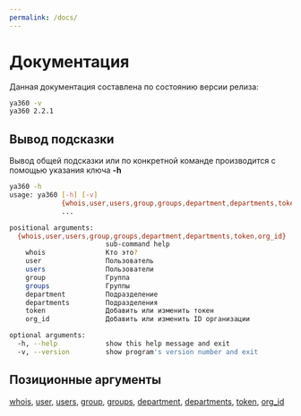```yaml
---
permalink: /docs/
---
```

# Документация

Данная документация составлена по состоянию версии релиза:

```bash
ya360 -v
ya360 2.2.1
```

## Вывод подсказки

Вывод общей подсказки или по конкретной команде производится с помощью указания ключа **-h**

```bash
ya360 -h
usage: ya360 [-h] [-v]
             {whois,user,users,group,groups,department,departments,token,org_id}
             ...

positional arguments:
  {whois,user,users,group,groups,department,departments,token,org_id}
                        sub-command help
    whois               Кто это?
    user                Пользователь
    users               Пользователи
    group               Группа
    groups              Группы
    department          Подразделение
    departments         Подразделения
    token               Добавить или изменить токен
    org_id              Добавить или изменить ID организации

optional arguments:
  -h, --help            show this help message and exit
  -v, --version         show program's version number and exit
```

## Позиционные аргументы

[whois](/docs/whois/), [user](), [users](), [group](), [groups](), [department](), [departments](), [token](), [org_id]()
